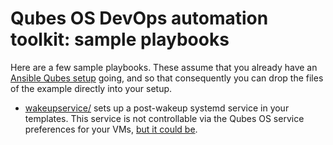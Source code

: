 Qubes OS DevOps automation toolkit: sample playbooks
============================================

Here are a few sample playbooks.  These assume that you already have an
[Ansible Qubes setup](../examples/ansible/) going, and so that consequently
you can drop the files of the example directly into your setup.

* [wakeupservice/](wakeupservice/) sets up a post-wakeup systemd service
   in your templates.  This service is not controllable via the Qubes OS
   service preferences for your VMs, [but it could be](../ansible/qubes-service.yml).
